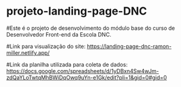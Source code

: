 # projeto-landing-page-DNC
#Este é o projeto de desenvolvimento do módulo base do curso de Desenvolvedor Front-end da Escola DNC.

#Link para visualização do site:
https://landing-page-dnc-ramon-miller.netlify.app/

#Link da planilha utilizada para coleta de dados:
https://docs.google.com/spreadsheets/d/1yDBxn4Sw4wJm-zdQaYLoTwtqMhBWiDqOwq9uYn-e1Gk/edit?pli=1&gid=0#gid=0

